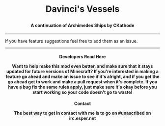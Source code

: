 <h1 align='center'>Davinci's Vessels</p>
<h4 align='center'>A continuation of Archimedes Ships by CKathode</h4>

---

If you have feature suggestions feel free to add them as an issue.

---

<h4 align='center'>Developers Read Here</p>

Want to help make this mod even better, and make sure that it stays updated for future versions of Minecraft? If you're interested in making a feature go ahead and make an issue to see if it's alright, and if you get the go ahead get to work and make a pull request when it's complete. If you have a bug fix the same rules apply, just make sure it's okay before you start working so your code doesn't go to waste!

<h4 align='center'>Contact</p>

The best way to get in contact with me is to go on #unascribed on irc.esper.net
